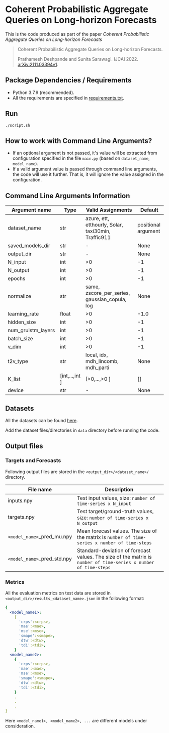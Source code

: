 # Coherent Probabilistic Aggregate Queries on Long-horizon Forecasts
This is the code produced as part of the paper _Coherent Probabilistic Aggregate Queries on Long-horizon Forecasts_ 

> Coherent Probabilistic Aggregate Queries on Long-horizon Forecasts.
> 
> Prathamesh Deshpande and Sunita Sarawagi. IJCAI 2022. [arXiv:2111.03394v1](https://arxiv.org/pdf/2111.03394v1).

## Package Dependencies / Requirements
- Python 3.7.9 (recommended).
- All the requirements are specified in [requirements.txt](requirements.txt).

## Run
```
./script.sh
```


## How to work with Command Line Arguments?
- If an optional argument is not passed, it's value will be extracted from configuration specified in the file `main.py` (based on `dataset_name`, `model_name`).
- If a valid argument value is passed through command line arguments, the code will use it further. That is, it will ignore the value assigned in the configuration.

## Command Line Arguments Information
| Argument name | Type | Valid Assignments | Default |
| --------------| ---- | ----------------- | ------- |
| dataset_name  | str  | azure, ett, etthourly, Solar, taxi30min, Traffic911 | positional argument|
| saved_models_dir       | str  | -                | None      |
| output_dir       | str  | -                | None      |
| N_input       | int  | >0                | -1      |
| N_output      | int  | >0                | -1      |
| epochs        | int  | >0                | -1      |
| normalize      | str  | same, zscore_per_series, gaussian_copula, log | None |
| learning_rate        | float  | >0                | -1.0      |
| hidden_size        | int  | >0                | -1      |
| num_grulstm_layers        | int  | >0                | -1      |
| batch_size        | int  | >0                | -1      |
| v_dim        | int  | >0                | -1      |
| t2v_type        | str  | local, idx, mdh_lincomb, mdh_parti | None      |
| K_list        | \[int,...,int \]  | \[>0,...,>0 \]               | \[\]      |
| device        | str  | -                | None      |

## Datasets
All the datasets can be found [here](https://drive.google.com/drive/folders/1b6xheczhJ1IwkTS5fqRf9_NkEkPf9beM?usp=sharing).

Add the dataset files/directories in `data` directory before running the code.

## Output files 

### Targets and Forecasts
Following output files are stored in the `<output_dir>/<dataset_name>/` directory.

| File name | Description |
| --------- | ----------- |
| inputs.npy | Test input values, size: `number of time-series x N_input` |
| targets.npy | Test target/ground-truth values, size: `number of time-series x N_output` |
| `<model_name>`\_pred\_mu.npy | Mean forecast values. The size of the matrix is `number of time-series x number of time-steps` |
| `<model_name>`\_pred\_std.npy | Standard-deviation of forecast values. The size of the matrix is `number of time-series x number of time-steps` |

### Metrics
All the evaluation metrics on test data are stored in `<output_dir>/results_<dataset_name>.json` in the following format:

```yaml
{
  <model_name1>: 
    {
      'crps':<crps>,
      'mae':<mae>,
      'mse':<mse>,
      'smape':<smape>,
      'dtw':<dtw>,
      'tdi':<tdi>,
    }
  <model_name2>: 
    {
      'crps':<crps>,
      'mae':<mae>,
      'mse':<mse>,
      'smape':<smape>,
      'dtw':<dtw>,
      'tdi':<tdi>,
    }
    .
    .
    .
}
```
Here `<model_name1>, <model_name2>, ...` are different models under consideration.
